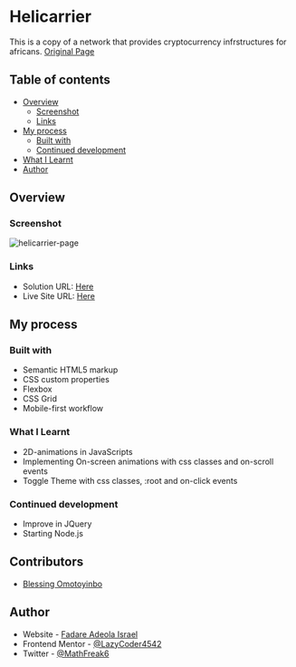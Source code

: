 # Helicarrier

This is a copy of a network that provides cryptocurrency infrstructures for africans.
[Original Page](https://helicarrier.studio)

## Table of contents

- [Overview](#overview)
  - [Screenshot](#screenshot)
  - [Links](#links)
- [My process](#my-process)
  - [Built with](#built-with)
  - [Continued development](#continued-development)
- [What I Learnt](#what-i-learnt)
- [Author](#author)

## Overview

### Screenshot
![helicarrier-page](https://user-images.githubusercontent.com/104224084/186528785-5c559c00-e8ab-4140-b262-65ab1417c039.png)

### Links

- Solution URL: [Here](https://github.com/LazyCoder4542/Helicarrier/find/master)
- Live Site URL: [Here](https://helicarrier-page.netlify.app)

## My process

### Built with

- Semantic HTML5 markup
- CSS custom properties
- Flexbox
- CSS Grid
- Mobile-first workflow

### What I Learnt
- 2D-animations in JavaScripts
- Implementing On-screen animations with css classes and on-scroll events
- Toggle Theme with css classes, :root and on-click events

### Continued development

- Improve in JQuery
- Starting Node.js

## Contributors
- [Blessing Omotoyinbo](https://www.twitter.com/blsnomot)

## Author

- Website - [Fadare Adeola Israel](https://lazycoder.great-site.net)
- Frontend Mentor - [@LazyCoder4542](https://www.frontendmentor.io/profile/LazyCoder4542)
- Twitter - [@MathFreak6](https://www.twitter.com/MathFreak6)
